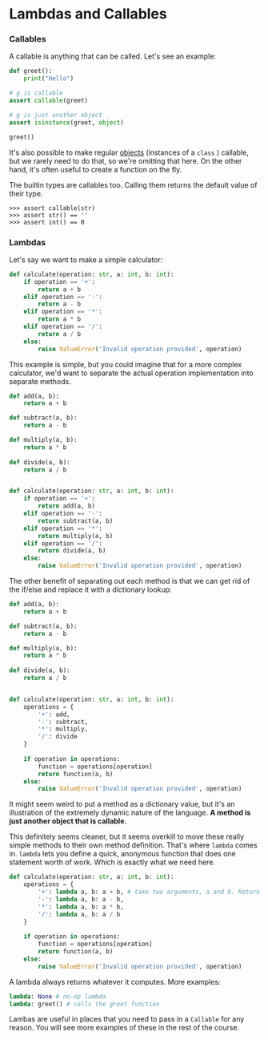 # Lambdas and Callables

### Callables

A callable is anything that can be called. Let's see an example:

```python
def greet():
    print("Hello")

# g is callable
assert callable(greet)

# g is just another object
assert isinstance(greet, object)

greet()
```

It's also possible to make regular [objects](https://stackoverflow.com/questions/111234/what-is-a-callable) \(instances of a `class` \) callable, but we rarely need to do that, so we're omitting that here. On the other hand, it's often useful to create a function on the fly. 

The builtin types are callables too. Calling them returns the default value of their type.

```text
>>> assert callable(str)
>>> assert str() == ''
>>> assert int() == 0
```

### Lambdas

Let's say we want to make a simple calculator: 

```python
def calculate(operation: str, a: int, b: int):
    if operation == '+':
        return a + b
    elif operation == '-':
        return a - b
    elif operation == '*':
        return a * b
    elif operation == '/':
        return a / b
    else:
        raise ValueError('Invalid operation provided', operation)
```

This example is simple, but you could imagine that for a more complex calculator, we'd want to separate the actual operation implementation into separate methods.

```python
def add(a, b):
    return a + b

def subtract(a, b):
    return a - b

def multiply(a, b):
    return a * b
    
def divide(a, b):
    return a / b


def calculate(operation: str, a: int, b: int):
    if operation == '+':
        return add(a, b)
    elif operation == '-':
        return subtract(a, b)
    elif operation == '*':
        return multiply(a, b)
    elif operation == '/':
        return divide(a, b)
    else:
        raise ValueError('Invalid operation provided', operation)
```

The other benefit of separating out each method is that we can get rid of the if/else and replace it with a dictionary lookup:

```python
def add(a, b):
    return a + b

def subtract(a, b):
    return a - b

def multiply(a, b):
    return a * b
    
def divide(a, b):
    return a / b


def calculate(operation: str, a: int, b: int):
    operations = {
        '+': add,
        '-': subtract,
        '*': multiply,
        '/': divide
    }
    
    if operation in operations:
        function = operations[operation]
        return function(a, b)
    else:
        raise ValueError('Invalid operation provided', operation)
```

It might seem weird to put a method as a dictionary value, but it's an illustration of the extremely dynamic nature of the language. **A method is just another object that is callable.** 

This definitely seems cleaner, but it seems overkill to move these really simple methods to their own method definition. That's where `lambda` comes in. `lambda` lets you define a quick, anonymous function that does one statement worth of work. Which is exactly what we need here.

```python
def calculate(operation: str, a: int, b: int):
    operations = {
        '+': lambda a, b: a + b, # take two arguments, a and b. Return a + b
        '-': lambda a, b: a - b,
        '*': lambda a, b: a * b,
        '/': lambda a, b: a / b
    }
    
    if operation in operations:
        function = operations[operation]
        return function(a, b)
    else:
        raise ValueError('Invalid operation provided', operation)
```

A lambda always returns whatever it computes. More examples:

```python
lambda: None # no-op lambda
lambda: greet() # calls the greet function
```

Lambas are useful in places that you need to pass in a  `Callable` for any reason. You will see more examples of these in the rest of the course.

